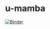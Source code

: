# u-mamba

[![Binder](https://mybinder.org/badge_logo.svg)](https://mybinder.org/v2/gh/epifanio/u-mamba/main?filepath=binder%2Findex.ipynb)
